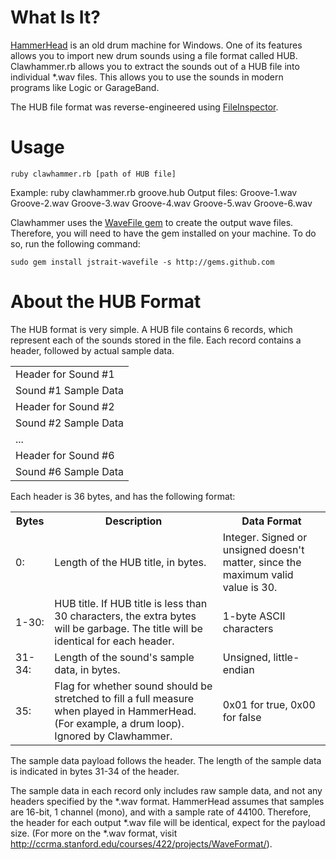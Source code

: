What Is It?
===========

[HammerHead](http://www.threechords.com/hammerhead/introduction.shtml) is an old drum machine for Windows. One of its features allows you to import new drum sounds using a file format called HUB. Clawhammer.rb allows you to extract the sounds out of a HUB file into individual \*.wav files. This allows you to use the sounds in modern programs like Logic or GarageBand.

The HUB file format was reverse-engineered using [FileInspector](http://github.com/jstrait/fileinspector/tree/master).


Usage
=====

    ruby clawhammer.rb [path of HUB file]

Example:
    ruby clawhammer.rb groove.hub
Output files:
    Groove-1.wav
    Groove-2.wav
    Groove-3.wav
    Groove-4.wav
    Groove-5.wav
    Groove-6.wav

Clawhammer uses the [WaveFile gem](http://www.github.com/jstrait/wavefile) to create the output wave files. Therefore, you will need to have the gem installed on your machine. To do so, run the following command:

	sudo gem install jstrait-wavefile -s http://gems.github.com

About the HUB Format
====================

The HUB format is very simple. A HUB file contains 6 records, which represent each of the sounds stored in the file. Each record contains a header, followed by actual sample data.

<table>
<tr>
<td>Header for Sound #1</td>
</tr>
<tr>
<td>Sound #1 Sample Data</td>
</tr>
<tr>
<td>Header for Sound #2</td>
</tr>
<tr>
<td>Sound #2 Sample Data</td>
</tr>
<tr>
<td>...</td>
</tr>
<tr>
<td>Header for Sound #6</td>
</tr>
<tr>
<td>Sound #6 Sample Data</td>
</tr>
</table>

Each header is 36 bytes, and has the following format:

<table>
<tr>
    <th>Bytes</th>
    <th>Description</th>
    <th>Data Format</th>
</tr>
<tr>
    <td>0:</td>
    <td>Length of the HUB title, in bytes.</td>
    <td>Integer. Signed or unsigned doesn't matter, since the maximum valid value is 30.</td>
</tr>
<tr>
    <td>1-30:</td>
    <td>HUB title. If HUB title is less than 30 characters, the extra bytes will be garbage. The title will be identical for each header.</td>
    <td>1-byte ASCII characters</td>
</tr>
<tr>
    <td>31-34:</td>
    <td>Length of the sound's sample data, in bytes.</td>
    <td>Unsigned, little-endian</td>
</tr>
<tr>
    <td>35:</td>
    <td>Flag for whether sound should be stretched to fill a full measure when played in HammerHead. (For example, a drum loop). Ignored by Clawhammer.</td>
    <td>0x01 for true, 0x00 for false</td>
</tr>
</table>

The sample data payload follows the header. The length of the sample data is indicated in bytes 31-34 of the header. 

The sample data in each record only includes raw sample data, and not any headers specified by the \*.wav format. HammerHead assumes that samples are 16-bit, 1 channel (mono), and with a sample rate of 44100. Therefore, the header for each output \*.wav file will be identical, expect for the payload size. (For more on the \*.wav format, visit <http://ccrma.stanford.edu/courses/422/projects/WaveFormat/>).